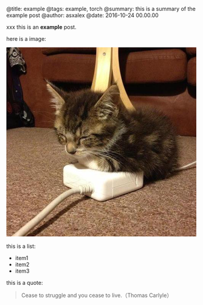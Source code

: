 @title: example
@tags: example, torch
@summary: this is a summary of the example post
@author: asxalex
@date: 2016-10-24 00.00.00

xxx
this is an **example** post.

here is a image:

![img](/static/img/cat.jpg)

this is a list:

* item1
* item2
* item3

this is a quote:

> Cease to struggle and you cease to live.（Thomas Carlyle）
